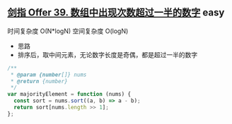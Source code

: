 ## [剑指 Offer 39. 数组中出现次数超过一半的数字](https://leetcode.cn/problems/shu-zu-zhong-chu-xian-ci-shu-chao-guo-yi-ban-de-shu-zi-lcof/solution/) <Badge type="success">easy</Badge>

时间复杂度 O(N\*logN)
空间复杂度 O(logN)

- 思路
- 排序后，取中间元素，无论数字长度是奇偶，都是超过一半的数字

```js
/**
 * @param {number[]} nums
 * @return {number}
 */
var majorityElement = function (nums) {
  const sort = nums.sort((a, b) => a - b);
  return sort[nums.length >> 1];
};
```
